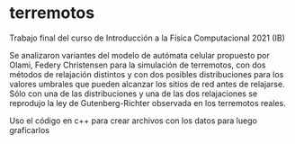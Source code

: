 # terremotos
Trabajo final del curso de Introducción a la Física Computacional 2021 (IB)

Se analizaron variantes del modelo de autómata celular propuesto por Olami, Federy Christensen para la simulación de terremotos, con dos métodos de relajación distintos y con dos posibles distribuciones para los valores umbrales que pueden alcanzar los sitios de red antes de relajarse. Sólo con una de las distribuciones y una de las dos relajaciones se reprodujo la ley de Gutenberg-Richter observada en los terremotos reales.

Uso el código en c++ para crear archivos con los datos para luego graficarlos
